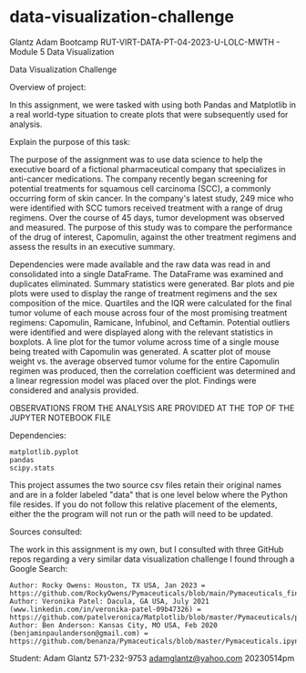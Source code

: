 # data-visualization-challenge
Glantz Adam Bootcamp RUT-VIRT-DATA-PT-04-2023-U-LOLC-MWTH - Module 5 Data Visualization

Data Visualization Challenge

Overview of project:

In this assignment, we were tasked with using both Pandas and Matplotlib in a real world-type situation to create plots that were subsequently used for analysis.

Explain the purpose of this task:

The purpose of the assignment was to use data science to help the executive board of a fictional pharmaceutical company that specializes in anti-cancer medications. The company recently began screening for potential treatments for squamous cell carcinoma (SCC), a commonly occurring form of skin cancer. In the company's latest study, 249 mice who were identified with SCC tumors received treatment with a range of drug regimens. Over the course of 45 days, tumor development was observed and measured. The purpose of this study was to compare the performance of the drug of interest, Capomulin, against the other treatment regimens and assess the results in an executive summary.

Dependencies were made available and the raw data was read in and consolidated into a single DataFrame. The DataFrame was examined and duplicates eliminated. Summary statistics were generated. Bar plots and pie plots were used to display the range of treatment regimens and the sex composition of the mice. Quartiles and the IQR were calculated for the final tumor volume of each mouse across four of the most promising treatment regimens: Capomulin, Ramicane, Infubinol, and Ceftamin. Potential outliers were identified and were displayed along with the relevant statistics in boxplots. A line plot for the tumor volume across time of a single mouse being treated with Capomulin was generated. A scatter plot of mouse weight vs. the average observed tumor volume for the entire Capomulin regimen was produced, then the correlation coefficient was determined and a linear regression model was placed over the plot. Findings were considered and analysis provided.

OBSERVATIONS FROM THE ANALYSIS ARE PROVIDED AT THE TOP OF THE JUPYTER NOTEBOOK FILE

Dependencies:

    matplotlib.pyplot
    pandas
    scipy.stats

This project assumes the two source csv files retain their original names and are in a folder labeled "data" that is one level below where the Python file resides. If you do not follow this relative placement of the elements, either the the program will not run or the path will need to be updated.

Sources consulted:

The work in this assignment is my own, but I consulted with three GitHub repos regarding a very similar data visualization challenge I found through a Google Search:

    Author: Rocky Owens: Houston, TX USA, Jan 2023 = https://github.com/RockyOwens/Pymaceuticals/blob/main/Pymaceuticals_final.ipynb
    Author: Veronika Patel: Dacula, GA USA, July 2021 (www.linkedin.com/in/veronika-patel-09b47326) = https://github.com/patelveronica/Matplotlib/blob/master/Pymaceuticals/pymaceuticals_starter.ipynb
    Author: Ben Anderson: Kansas City, MO USA, Feb 2020 (benjaminpaulanderson@gmail.com) = https://github.com/benanza/Pymaceuticals/blob/master/Pymaceuticals.ipynb

Student: Adam Glantz 571-232-9753 adamglantz@yahoo.com 20230514pm